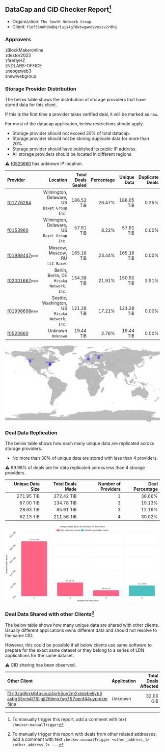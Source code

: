 ## DataCap and CID Checker Report[^1]
 - Organization: `The South Network Group`
 - Client: `f1ef56nnhd4dbqrluis4g7dwtwgwndvvessv2rdhq`
### Approvers
`1`BlockMakeronline<br/>`1`destor2023<br/>`1`fireflyHZ<br/>`2`NDLABS-OFFICE<br/>`1`neogeweb3<br/>`2`newwebgroup

### Storage Provider Distribution
The below table shows the distribution of storage providers that have stored data for this client.

If this is the first time a provider takes verified deal, it will be marked as `new`.

For most of the datacap application, below restrictions should apply.
 - Storage provider should not exceed 30% of total datacap.
 - Storage provider should not be storing duplicate data for more than 20%.
 - Storage provider should have published its public IP address.
 - All storage providers should be located in different regions.

⚠️ [f0520660](https://filfox.info/en/address/f0520660) has unknown IP location.

| Provider                                                    |                                           Location | Total Deals Sealed | Percentage | Unique Data | Duplicate Deals |
| :---------------------------------------------------------- | -------------------------------------------------: | -----------------: | ---------: | ----------: | --------------: |
| [f01776264](https://filfox.info/en/address/f01776264)       |    Wilmington, Delaware, US<br/>`Baxet Group Inc.` |         186.52 TiB |     26.47% |  186.05 TiB |           0.25% |
| [f0153960](https://filfox.info/en/address/f0153960)         |    Wilmington, Delaware, US<br/>`Baxet Group Inc.` |          57.91 TiB |      8.22% |   57.91 TiB |           0.00% |
| [f01998447](https://filfox.info/en/address/f01998447)`new`  |                 Moscow, Moscow, RU<br/>`LLC Baxet` |         165.16 TiB |     23.44% |  165.16 TiB |           0.00% |
| [f02001667](https://filfox.info/en/address/f02001667)`new`  |      Berlin, Berlin, DE<br/>`Misaka Network, Inc.` |         154.38 TiB |     21.91% |  150.50 TiB |           2.51% |
| [f01996698](https://filfox.info/en/address/f01996698)`new`  | Seattle, Washington, US<br/>`Misaka Network, Inc.` |         121.28 TiB |     17.21% |  121.28 TiB |           0.00% |
| [f0520660](https://filfox.info/en/address/f0520660)         |                              Unknown<br/>`Unknown` |          19.44 TiB |      2.76% |   19.44 TiB |           0.00% |

<img src="https://raw.githubusercontent.com/data-preservation-programs/filplus-checker-assets/main/filecoin-project/filecoin-plus-large-datasets/issues/509/1681711151530.png"/>

### Deal Data Replication
The below table shows how each many unique data are replicated across storage providers.

- No more than 30% of unique data are stored with less than 4 providers.

⚠️ 69.98% of deals are for data replicated across less than 4 storage providers.

| Unique Data Size | Total Deals Made | Number of Providers | Deal Percentage |
| ---------------: | ---------------: | ------------------: | --------------: |
|       271.95 TiB |       272.42 TiB |                   1 |          38.66% |
|        67.00 TiB |       134.78 TiB |                   2 |          19.13% |
|        28.63 TiB |        85.91 TiB |                   3 |          12.19% |
|        52.13 TiB |       211.56 TiB |                   4 |          30.02% |

<img src="https://raw.githubusercontent.com/data-preservation-programs/filplus-checker-assets/main/filecoin-project/filecoin-plus-large-datasets/issues/509/1681711152177.png"/>

### Deal Data Shared with other Clients[^3]
The below table shows how many unique data are shared with other clients.
Usually different applications owns different data and should not resolve to the same CID.

However, this could be possible if all below clients use same software to prepare for the exact same dataset or they belong to a series of LDN applications for the same dataset.

⚠️ CID sharing has been observed.

| Other Client                                                                                                                                                                                                              | Application | Total Deals Affected | Unique CIDs | Approvers |
| :------------------------------------------------------------------------------------------------------------------------------------------------------------------------------------------------------------------------ | :---------- | -------------------: | ----------: | :-------- |
| [f3rl3zqdhjxk64qsouz4vrh5uv2m2xiidybeljyb3<br/>asbg55vm4l75ligjj26iimn7sg757oenf44uypmkm<br/>5jna](https://filfox.info/en/address/f3rl3zqdhjxk64qsouz4vrh5uv2m2xiidybeljyb3asbg55vm4l75ligjj26iimn7sg757oenf44uypmkm5jna) | Unknown     |            32.00 GiB |           1 | Unknown   |

[^1]: To manually trigger this report, add a comment with text `checker:manualTrigger`

[^2]: Deals from those addresses are combined into this report as they are specified with `checker:manualTrigger`

[^3]: To manually trigger this report with deals from other related addresses, add a comment with text `checker:manualTrigger <other_address_1> <other_address_2> ...`
